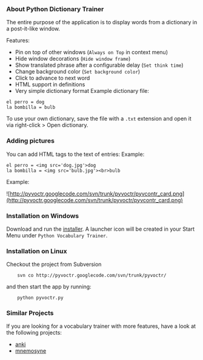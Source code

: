 ### About Python Dictionary Trainer ###

The entire purpose of the application is to display words from a dictionary in a post-it-like window.

Features:
  * Pin on top of other windows (`Always on Top` in context menu)
  * Hide window decorations (`Hide window frame`)
  * Show translated phrase after a configurable delay  (`Set think time`)
  * Change background color (`Set background color`)
  * Click to advance to next word
  * HTML support in definitions
  * Very simple dictionary format
Example dictionary file:
```
el perro = dog
la bombilla = bulb
```
To use your own dictionary, save the file with a `.txt` extension and open it via right-click > Open dictionary.

### Adding pictures ###
You can add HTML tags to the text of entries:
Example:
```
el perro = <img src='dog.jpg'>dog
la bombilla = <img src='bulb.jpg'><br>bulb
```

Example:

![http://pyvoctr.googlecode.com/svn/trunk/pyvoctr/pyvcontr_card.png](http://pyvoctr.googlecode.com/svn/trunk/pyvoctr/pyvcontr_card.png)

### Installation on Windows ###
Download and run the [installer](http://pyvoctr.googlecode.com/files/pyvoctr_setup.exe). A launcher icon will be created in your Start Menu under `Python Vocabulary Trainer`.

### Installation on Linux ###
Checkout the project from Subversion
```
    svn co http://pyvoctr.googlecode.com/svn/trunk/pyvoctr/
```
and then start the app by running:
```
    python pyvoctr.py
```


### Similar Projects ###

If you are looking for a vocabulary trainer with more features, have a look at the following projects:

  * [anki](http://ichi2.net/anki)
  * [mnemosyne](http://mnemosyne-proj.sourceforge.net)